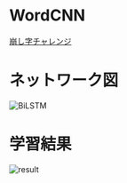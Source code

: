 # WordCNN
[崩し字チャレンジ](https://sites.google.com/view/alcon2019)

# ネットワーク図
![BiLSTM](https://user-images.githubusercontent.com/68063967/174215105-bc086fcc-6e0b-4da6-a789-e55bdb6bb1ee.png)

# 学習結果
![result](https://user-images.githubusercontent.com/68063967/174215168-c50d352a-5bc5-466f-87f2-bdf73a3527fd.png)
